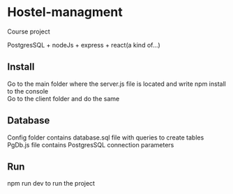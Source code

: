 # Hostel-managment
Course project  

PostgresSQL + nodeJs + express + react(a kind of...)

## Install
Go to the main folder where the server.js file is located and write npm install to the console  
Go to the client folder and do the same

## Database
Config folder contains database.sql file with queries to create tables  
PgDb.js file contains PostgresSQL connection parameters

## Run
npm run dev to run the project

